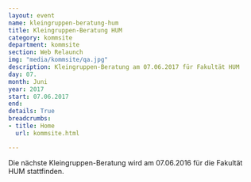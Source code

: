 ```yaml
---
layout: event
name: kleingruppen-beratung-hum
title: Kleingruppen-Beratung HUM
category: kommsite
department: kommsite
section: Web Relaunch
img: "media/kommsite/qa.jpg"
description: Kleingruppen-Beratung am 07.06.2017 für Fakultät HUM
day: 07.
month: Juni
year: 2017
start: 07.06.2017
end: 
details: True
breadcrumbs:
- title: Home
  url: kommsite.html

---
```


Die nächste Kleingruppen-Beratung wird am 07.06.2016 für die Fakultät HUM stattfinden.